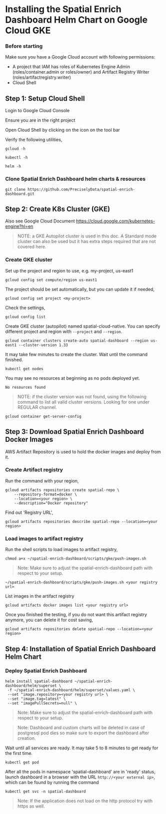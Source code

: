 # Installing the Spatial Enrich Dashboard Helm Chart on Google Cloud GKE

### Before starting
Make sure you have a Google Cloud account with following permissions:  
- A project that IAM has roles of Kubernetes Engine Admin (roles/container.admin or roles/owner) and Artifact Registry Writer (roles/artifactregistry.writer)
- Cloud Shell
  
## Step 1: Setup Cloud Shell
Login to Google Cloud Console

Ensure you are in the right project

Open Cloud Shell by clicking on the icon on the tool bar

Verify the following utilities,

```
gcloud -h
```
```
kubectl -h
```
```
helm -h
```

### Clone Spatial Enrich Dashboard helm charts & resources
```
git clone https://github.com/PreciselyData/spatial-enrich-dashboard.git
```

## Step 2: Create K8s Cluster (GKE)

Also see Google Cloud Document https://cloud.google.com/kubernetes-engine?hl=en

> NOTE: a GKE Autopilot cluster is used in this doc. A Standard mode cluster can also be used but it has extra steps required that are not covered here.

### Create GKE cluster

Set up the project and region to use, e.g. my-project, us-east1
```
gcloud config set compute/region us-east1
```
The project should be set automatically, but you can update it if needed,
```
gcloud config set project <my-project>
```
Check the settings,
```
gcloud config list
```

Create GKE cluster (autopilot) named spatial-cloud-native. You can specify different project and region with `--project` and `--region`.
```
gcloud container clusters create-auto spatial-dashboard --region us-east1 --cluster-version 1.33
```
It may take few minutes to create the cluster. Wait until the command finished.
```
kubectl get nodes
```
You may see no resources at beginning as no pods deployed yet.
```
No resources found
```
> NOTE: if the cluster version was not found, using the following command to list all valid cluster versions. Looking for one under REGULAR channel.
```
gcloud container get-server-config
```

## Step 3: Download Spatial Enrich Dashboard Docker Images

AWS Artifact Repository is used to hold the docker images and deploy from it.

### Create Artifact registry

Run the command with your region,
```
gcloud artifacts repositories create spatial-repo \
    --repository-format=docker \
    --location=<your region> \
    --description="Docker repository"
```

Find out 'Registry URL',
```
gcloud artifacts repositories describe spatial-repo --location=<your region>
```

### Load images to artifact registry

Run the shell scripts to load images to artifact registry,
```
chmod a+x ~/spatial-enrich-dashboard/scripts/gke/push-images.sh
```
> Note: Make sure to adjust the spatial-enrich-dashboard path with respect to your setup.

```
~/spatial-enrich-dashboard/scripts/gke/push-images.sh <your registry url>
```

List images in the artifact registry
```
gcloud artifacts docker images list <your registry url>
```

Once you finished the testing, if you do not want this artifact registry anymore, you can delete it for cost saving,
```
gcloud artifacts repositories delete spatial-repo --location=<your region>
```

## Step 4: Installation of Spatial Enrich Dashboard Helm Chart


### Deploy Spatial Enrich Dashboard


```
helm install spatial-dashboard ~/spatial-enrich-dashboard/helm/superset \
 -f ~/spatial-enrich-dashboard/helm/superset/values.yaml \
 --set "image.repository=<your registry url> \
 --set "image.tag=latest" \ 
 --set "imagePullSecrets=null" \  
```
> Note: Make sure to adjust the spatial-enrich-dashboard path with respect to your setup.

> Note: Dashboard and custom charts will be deleted in case of postgresql pod dies so make sure to export the dashboard after creation.

Wait until all services are ready. It may take 5 to 8 minutes to get ready for the first time. 
```
kubectl get pod 
```

After all the pods in namespace 'spatial-dashboard' are in 'ready' status, launch dashboard in a browser with the URL `http://<your external ip>`, which can be found by running the command 

```
kubectl get svc -n spatial-dashboard
```
> Note: If the application does not load on the http protocol try with https as well.